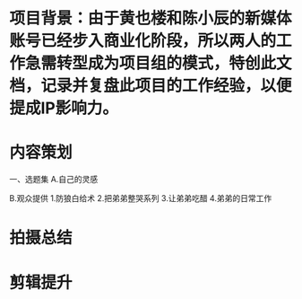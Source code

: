 # 项目背景：由于黄也楼和陈小辰的新媒体账号已经步入商业化阶段，所以两人的工作急需转型成为项目组的模式，特创此文档，记录并复盘此项目的工作经验，以便提成IP影响力。

# 内容策划

一、选题集
A.自己的灵感


B.观众提供
1.防狼白给术
2.把弟弟整哭系列
3.让弟弟吃醋
4.弟弟的日常工作


# 拍摄总结

# 剪辑提升
